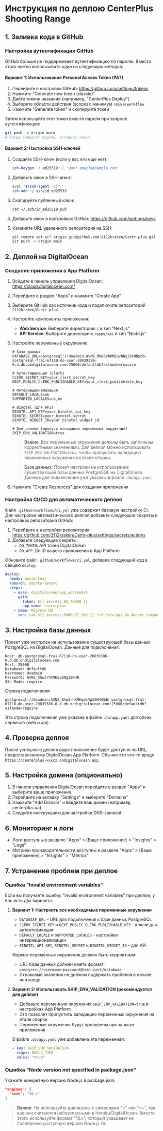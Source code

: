 # Инструкция по деплою CenterPlus Shooting Range

## 1. Заливка кода в GitHub

### Настройка аутентификации GitHub

GitHub больше не поддерживает аутентификацию по паролю. Вместо этого нужно использовать один из следующих методов:

#### Вариант 1: Использование Personal Access Token (PAT)

1. Перейдите в настройки GitHub: https://github.com/settings/tokens
2. Нажмите "Generate new token (classic)"
3. Дайте токену название (например, "CenterPlus Deploy")
4. Выберите области действия (scopes): минимум `repo` и `workflow`
5. Нажмите "Generate token" и скопируйте токен

Затем используйте этот токен вместо пароля при запросе аутентификации:

```bash
git push -u origin main
# Когда запросит пароль, вставьте токен
```

#### Вариант 2: Настройка SSH-ключей

1. Создайте SSH-ключ (если у вас его еще нет):
   ```bash
   ssh-keygen -t ed25519 -C "your_email@example.com"
   ```

2. Добавьте ключ в SSH-агент:
   ```bash
   eval "$(ssh-agent -s)"
   ssh-add ~/.ssh/id_ed25519
   ```

3. Скопируйте публичный ключ:
   ```bash
   cat ~/.ssh/id_ed25519.pub
   ```

4. Добавьте ключ в настройках GitHub: https://github.com/settings/keys

5. Измените URL удаленного репозитория на SSH:
   ```bash
   git remote set-url origin git@github.com:2112kraken/Centr-plus.git
   git push -u origin main
   ```

## 2. Деплой на DigitalOcean

### Создание приложения в App Platform

1. Войдите в панель управления DigitalOcean: https://cloud.digitalocean.com/
2. Перейдите в раздел "Apps" и нажмите "Create App"
3. Выберите GitHub как источник кода и подключите репозиторий `2112kraken/Centr-plus`
4. Настройте компоненты приложения:
   - **Web Service**: Выберите директорию `/` и тип "Next.js"
   - **API Service**: Выберите директорию `/apps/api` и тип "Node.js"

5. Настройте переменные окружения:
   ```
   # База данных
   DATABASE_URL=postgresql://doadmin:AVNS_Rhw3rhKMEqvbNg32KHN@db-postgresql-fra1-67118-do-user-20839386-0.d.db.ondigitalocean.com:25060/defaultdb?sslmode=require
   
   # Аутентификация (Clerk)
   CLERK_SECRET_KEY=your_clerk_secret_key
   NEXT_PUBLIC_CLERK_PUBLISHABLE_KEY=your_clerk_publishable_key
   
   # Интернационализация
   DEFAULT_LOCALE=uk
   SUPPORTED_LOCALES=uk,en
   
   # Binotel (для API)
   BINOTEL_API_KEY=your_binotel_api_key
   BINOTEL_SECRET=your_binotel_secret
   BINOTEL_WIDGET_ID=your_binotel_widget_id
   
   # Для деплоя (пропуск валидации переменных окружения)
   SKIP_ENV_VALIDATION=true
   ```
   
   > **Важно**: Все переменные окружения должны быть заполнены корректными значениями. Для деплоя можно использовать `SKIP_ENV_VALIDATION=true`, чтобы пропустить валидацию переменных окружения на этапе сборки.
   
   > **База данных**: Проект настроен на использование существующей базы данных PostgreSQL на DigitalOcean. Данные для подключения уже указаны в файле `.do/app.yaml`.

6. Нажмите "Create Resources" для создания приложения

### Настройка CI/CD для автоматического деплоя

Файл `.github/workflows/ci.yml` уже содержит базовую настройку CI. Для настройки автоматического деплоя добавьте следующие секреты в настройках репозитория GitHub:

1. Перейдите в настройки репозитория: https://github.com/2112kraken/Centr-plus/settings/secrets/actions
2. Добавьте следующие секреты:
   - `DO_TOKEN`: API токен DigitalOcean
   - `DO_APP_ID`: ID вашего приложения в App Platform

Обновите файл `.github/workflows/ci.yml`, добавив следующий код в секцию `deploy`:

```yaml
deploy:
  needs: build-test
  runs-on: ubuntu-latest
  steps:
    - uses: digitalocean/app_action@v1
      with:
        token: ${{ secrets.DO_TOKEN }}
        app_name: centerplus
    - name: Migrate DB
      run: ssh ${{ secrets.DROPLET_SSH }} "cd /srv/api && docker compose exec api npx prisma migrate deploy"
```

## 3. Настройка базы данных

Проект уже настроен на использование существующей базы данных PostgreSQL на DigitalOcean. Данные для подключения:

```
Host: db-postgresql-fra1-67118-do-user-20839386-0.d.db.ondigitalocean.com
Port: 25060
Database: defaultdb
Username: doadmin
Password: AVNS_Rhw3rhKMEqvbNg32KHN
SSL Mode: require
```

Строка подключения:
```
postgresql://doadmin:AVNS_Rhw3rhKMEqvbNg32KHN@db-postgresql-fra1-67118-do-user-20839386-0.d.db.ondigitalocean.com:25060/defaultdb?sslmode=require
```

Эта строка подключения уже указана в файле `.do/app.yaml` для обоих сервисов (web и api).

## 4. Проверка деплоя

После успешного деплоя ваше приложение будет доступно по URL, предоставленному DigitalOcean App Platform. Обычно это что-то вроде `https://centerplus-xxxxx.ondigitalocean.app`.

## 5. Настройка домена (опционально)

1. В панели управления DigitalOcean перейдите в раздел "Apps" и выберите ваше приложение
2. Перейдите на вкладку "Settings" и выберите "Domains"
3. Нажмите "Add Domain" и введите ваш домен (например, centerplus.ua)
4. Следуйте инструкциям для настройки DNS-записей

## 6. Мониторинг и логи

- Логи доступны в разделе "Apps" > [Ваше приложение] > "Insights" > "Logs"
- Метрики производительности доступны в разделе "Apps" > [Ваше приложение] > "Insights" > "Metrics"

## 7. Устранение проблем при деплое

### Ошибка "Invalid environment variables"

Если вы получаете ошибку "Invalid environment variables" при деплое, у вас есть два варианта:

1. **Вариант 1: Настроить все необходимые переменные окружения**
   - `DATABASE_URL` - URL для подключения к базе данных PostgreSQL
   - `CLERK_SECRET_KEY` и `NEXT_PUBLIC_CLERK_PUBLISHABLE_KEY` - ключи для аутентификации
   - `DEFAULT_LOCALE` и `SUPPORTED_LOCALES` - настройки интернационализации
   - `BINOTEL_API_KEY`, `BINOTEL_SECRET` и `BINOTEL_WIDGET_ID` - для API

   Формат переменных окружения должен быть корректным:
   - URL базы данных должен иметь формат: `postgres://username:password@host:port/database`
   - Строковые значения не должны содержать пробелов в начале или конце

2. **Вариант 2: Использовать SKIP_ENV_VALIDATION (рекомендуется для деплоя)**
   - Добавьте переменную окружения `SKIP_ENV_VALIDATION=true` в настройках App Platform
   - Это позволит пропустить валидацию переменных окружения на этапе сборки
   - Переменные окружения будут проверены при запуске приложения

   В файле `.do/app.yaml` уже добавлена эта переменная:
   ```yaml
   - key: SKIP_ENV_VALIDATION
     scope: BUILD_TIME
     value: "true"
   ```

### Ошибка "Node version not specified in package.json"

Укажите конкретную версию Node.js в package.json:

```json
"engines": {
  "node": "18.x"
}
```

> **Важно**: Не используйте диапазоны с символами ">" или ">=", так как они считаются небезопасными в Heroku/DigitalOcean. Вместо этого используйте формат "18.x", который указывает на последнюю доступную версию Node.js 18.